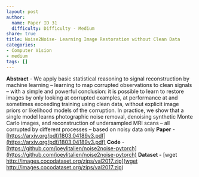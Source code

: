 ```yaml
---
layout: post
author:
  name: Paper ID 31
  difficulty: Difficulty - Medium
share: true
title: Noise2Noise- Learning Image Restoration without Clean Data
categories:
- Computer Vision
- medium
tags: []
---
```

**Abstract** - We apply basic statistical reasoning to signal reconstruction by machine learning – learning to map corrupted observations to clean signals – with a simple and powerful conclusion: it is possible to learn to restore images by only looking at corrupted examples, at performance at and sometimes exceeding training using clean data, without explicit image priors or likelihood models of the corruption. In practice, we show that a single model learns photographic noise removal, denoising synthetic Monte Carlo images, and reconstruction of undersampled MRI scans – all corrupted by different processes – based on noisy data only
**Paper** - [https://arxiv.org/pdf/1803.04189v3.pdf](https://arxiv.org/pdf/1803.04189v3.pdf)
**Code** - [https://github.com/joeylitalien/noise2noise-pytorch](https://github.com/joeylitalien/noise2noise-pytorch)
**Dataset -** [wget http://images.cocodataset.org/zips/val2017.zip](wget http://images.cocodataset.org/zips/val2017.zip)
    